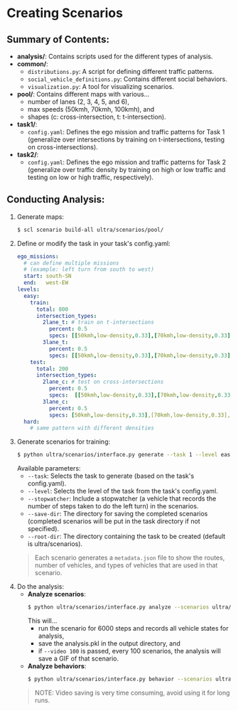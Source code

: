 # Creating Scenarios
<!-- 
<img align="right" width="400" height="400" src="research/edmonton/media/intersections/stopwatcher.gif"/> -->

## Summary of Contents:
- **analysis/**: Contains scripts used for the different types of analysis.
- **common/**: 
  - `distributions.py`: A script for defining different traffic patterns.
  - `social_vehicle_definitions.py`: Contains different social behaviors.
  - `visualization.py`: A tool for visualizing scenarios.
- **pool/**: Contains different maps with various...
  - number of lanes (2, 3, 4, 5, and 6),
  - max speeds (50kmh, 70kmh, 100kmh), and
  - shapes (c: cross-intersection, t: t-intersection).
- **task1/**: 
  - `config.yaml`: Defines the ego mission and traffic patterns for Task 1 (generalize over intersections by training on t-intersections, testing on cross-intersections).
- **task2/**:
  - `config.yaml`: Defines the ego mission and traffic patterns for Task 2 (generalize over traffic density by training on high or low traffic and testing on low or high traffic, respectively).
  
## Conducting Analysis:
1. Generate maps:
    ```sh
    $ scl scenario build-all ultra/scenarios/pool/
    ```
2. Define or modify the task in your task's config.yaml:
    ```yaml
    ego_missions: 
      # can define multiple missions
      # (example: left turn from south to west)
      start: south-SN
      end:   west-EW
    levels:
      easy:
        train:
          total: 800
          intersection_types:
            2lane_t: # train on t-intersections
              percent: 0.5
              specs: [[50kmh,low-density,0.33],[70kmh,low-density,0.33],[100kmh,low-density,0.33]]
            3lane_t:
              percent: 0.5
              specs: [[50kmh,low-density,0.33],[70kmh,low-density,0.33],[100kmh,low-density,0.33]]
        test:
          total: 200
          intersection_types:
            2lane_c: # test on cross-intersections
              percent: 0.5
              specs:  [[50kmh,low-density,0.33],[70kmh,low-density,0.33],[100kmh,low-density,0.33]]
            3lane_c:
              percent: 0.5
              specs: [50kmh,low-density,0.33],[70kmh,low-density,0.33],[100kmh,low-density,0.33]]
      hard:
        # same pattern with different densities
    ``` 
3. Generate scenarios for training:
    ```sh
    $ python ultra/scenarios/interface.py generate --task 1 --level easy
    ```
    Available parameters:
    - `--task`: Selects the task to generate (based on the task's config.yaml).
    - `--level`: Selects the level of the task from the task's config.yaml.
    - `--stopwatcher`: Include a stopwatcher (a vehicle that records the number of steps taken to do the left turn) in the scenarios.
    - `--save-dir`: The directory for saving the completed scenarios (completed scenarios will be put in the task directory if not specified).
    - `--root-dir`: The directory containing the task to be created (default is ultra/scenarios).
    > Each scenario generates a `metadata.json` file to show the routes, number of vehicles, and types of vehicles that are used in that scenario.
4. Do the analysis:
   - **Analyze scenarios**:
      ```sh
      $ python ultra/scenarios/interface.py analyze --scenarios ultra/scenarios/task1/<analysis_scenarios_pattern> --max-steps 6000 --video 100 --output <path_to_output_directory>
      ```
      This will...
      - run the scenario for 6000 steps and records all vehicle states for analysis,
      - save the analysis.pkl in the output directory, and
      - if `--video 100` is passed, every 100 scenarios, the analysis will save a GIF of that scenario.  
   - **Analyze behaviors**:
      ```sh
      $ python ultra/scenarios/interface.py behavior --scenarios ultra/scenarios/task1/<analysis_scenarios_pattern> --video 100 --output <path_to_output_directory>
      ```
    > NOTE: Video saving is very time consuming, avoid using it for long runs.
